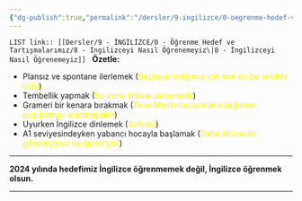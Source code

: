 ```yaml
---
{"dg-publish":true,"permalink":"/dersler/9-ingilizce/0-oegrenme-hedef-ve-tartismalarimiz/8-ingilizceyi-nasil-oegrenemeyiz/"}
---
```



`LIST link:: [[Dersler/9 - İNGİLİZCE/0 - Öğrenme Hedef ve Tartışmalarımız/8 - İngilizceyi Nasıl Öğrenemeyiz\|8 - İngilizceyi Nasıl Öğrenemeyiz]]
`
**Özetle:**

- Plansız ve spontane ilerlemek (<font color="#ffff00">Başlayamadığımız için tam da bu şekilde oldu</font>)
- Tembellik yapmak (<font color="#ffff00">Bu konu ihtisas alanımızdır</font>)
- Grameri bir kenara bırakmak (<font color="#ffff00">Teori Masturbasyonuna bağlanıp uygulamayı unutmayalım</font>)
- Uyurken İngilizce dinlemek (<font color="#ffff00">Safsata</font>)
- A1 seviyesindeyken yabancı hocayla başlamak (<font color="#ffff00">Daha önümüzü göremiyoruz ve gerek yok</font>)

---

**2024 yılında hedefimiz İngilizce öğrenmemek değil, İngilizce öğrenmek olsun.**

---

